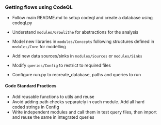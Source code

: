 ### Getting flows using CodeQL

- Follow main README.md to setup codeql and create a database using codeql.py

- Understand `modules/Growlithe` for abstractions for the analysis
- Model new libraries in `modules/Concepts` following structures defined in `modules/Core` for modelling
- Add new data sources/sinks in `modules/Sources` or `modules/Sinks`
- Modify `queries/Config` to restrict to required files
- Configure run.py to recreate_database, paths and queries to run

#### Code Standard Practices
- Add reusable functions to utils and reuse
- Avoid adding path checks separately in each module. Add all hard coded strings in Config
- Write independent modules and call them in test query files, then import and reuse the same in integrated queries
